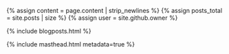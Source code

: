 {% assign content = page.content | strip_newlines %}
{% assign posts_total = site.posts | size %}
{% assign user = site.github.owner %}

{% include blogposts.html %}

{% include masthead.html metadata=true %}
